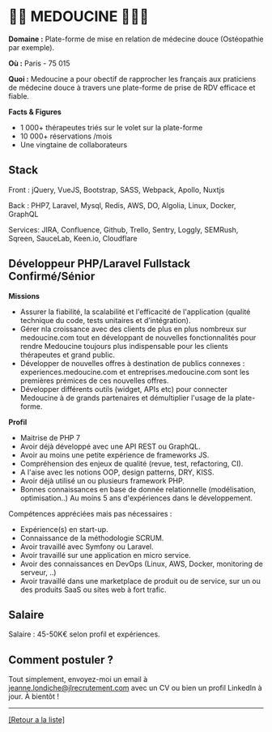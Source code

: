 # 🧘🏼 MEDOUCINE 🧑🏻‍⚕️

**Domaine :** Plate-forme de mise en relation de médecine douce (Ostéopathie par exemple).

**Où :** Paris - 75 015

**Quoi :** Medoucine a pour obectif de rapprocher les français aux praticiens de médecine douce à travers une plate-forme de prise de RDV efficace et fiable.

**Facts & Figures**

* 1 000+ thérapeutes triés sur le volet sur la plate-forme
* 10 000+ réservations /mois
* Une vingtaine de collaborateurs

## Stack

Front : jQuery, VueJS, Bootstrap, SASS, Webpack, Apollo, Nuxtjs

Back : PHP7, Laravel, Mysql, Redis, AWS, DO, Algolia, Linux, Docker, GraphQL

Services: JIRA, Confluence, Github, Trello, Sentry, Loggly, SEMRush, Sqreen, SauceLab, Keen.io, Cloudflare

## Développeur PHP/Laravel Fullstack Confirmé/Sénior

**Missions**

* Assurer la fiabilité, la scalabilité et l'efficacité de l'application (qualité technique du code, tests unitaires et d’intégration).
* Gérer nla croissance avec des clients de plus en plus nombreux sur medoucine.com tout en développant de nouvelles fonctionnalités pour rendre Medoucine toujours plus indispensable pour les clients thérapeutes et grand public.
* Développer de nouvelles offres à destination de publics connexes : experiences.medoucine.com et entreprises.medoucine.com sont les premières prémices de ces nouvelles offres.
* Développer différents outils (widget, APIs etc) pour connecter Medoucine à de grands partenaires et démultiplier l'usage de la plate-forme.

**Profil**

* Maitrise de PHP 7
* Avoir déjà développé avec une API REST ou GraphQL.
* Avoir au moins une petite expérience de frameworks JS.
* Compréhension des enjeux de qualité (revue, test, refactoring, CI).
* A l'aise avec les notions OOP, design patterns, DRY, KISS.
* Avoir déjà utilisé un ou plusieurs framework PHP.
* Bonnes connaissances en base de donnée relationnelle (modélisation, optimisation..) Au moins 5 ans d'expériences dans le développement.

Compétences appréciées mais pas nécessaires :

* Expérience(s) en start-up.
* Connaissance de la méthodologie SCRUM.
* Avoir travaillé avec Symfony ou Laravel.
* Avoir travaillé sur une application en micro service.
* Avoir des connaissances en DevOps (Linux, AWS, Docker, monitoring de serveur, ..)
* Avoir travaillé dans une marketplace de produit ou de service, sur un ou des produits SaaS ou sites web à fort trafic.

## Salaire

Salaire : 45-50K€ selon profil et expériences.

## Comment postuler ?

Tout simplement, envoyez-moi un email à jeanne.londiche@jlrecrutement.com avec un CV ou bien un profil LinkedIn à jour. À bientôt ! 

----
<a href="https://github.com/jlondiche/job-board-php/blob/master/README.md">[Retour a la liste]</a>
